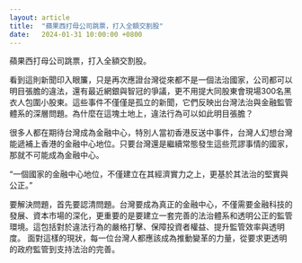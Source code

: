 ```yaml
---
layout: article
title:  "蘋果西打母公司跳票，打入全額交割股"
date:   2024-01-31 10:00:00 +0800
---
```


蘋果西打母公司跳票，打入全額交割股。

看到這則新聞印入眼簾，只是再次應證台灣從來都不是一個法治國家，公司都可以明目張膽的違法，還有最近網銀與智冠的爭議，更不用提大同股東會現場300名黑衣人包圍小股東。這些事件不僅僅是孤立的新聞，它們反映出台灣法治與金融監管體系的深層問題。為什麼在這塊土地上，違法行為可以如此明目張膽？

很多人都在期待台灣成為金融中心，特別人當初香港反送中事件，台灣人幻想台灣能遞補上香港的金融中心地位。只要台灣還是繼續常態發生這些荒謬事情的國家，那就不可能成為金融中心。

“一個國家的金融中心地位，不僅建立在其經濟實力之上，更基於其法治的堅實與公正。”

要解決問題，首先要認清問題。台灣要成為真正的金融中心，不僅需要金融科技的發展、資本市場的深化，更重要的是要建立一套完善的法治體系和透明公正的監管環境。這包括對於違法行為的嚴格打擊、保障投資者權益、提升監管效率與透明度。
面對這樣的現狀，每一位台灣人都應該成為推動變革的力量，從要求更透明的政府監管到支持法治的完善。
